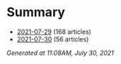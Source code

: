 # Summary
* [2021-07-29](https://github.com/nuuuwan/news_lk/blob/data/news_lk.2021-07-29.json) (168 articles)
* [2021-07-30](https://github.com/nuuuwan/news_lk/blob/data/news_lk.2021-07-30.json) (56 articles)

*Generated at 11:08AM, July 30, 2021*